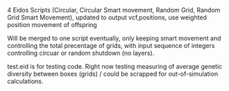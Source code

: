 4 Eidos Scripts (Circular, Circular Smart movement, Random Grid, Random Grid Smart Movement), updated to output vcf,positions, use weighted position movement of offspring 

Will be merged to one script eventually, only keeping smart movement and controlling the total precentage of grids, with input sequence of integers controlling circuar or random shutdown (no layers).

test.eid is for testing code. Right now testing measuring of average genetic diversity between boxes (grids) / could be scrapped for out-of-simulation calculations. 
